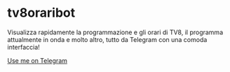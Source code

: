 # tv8oraribot
Visualizza rapidamente la programmazione e gli orari di TV8, 
il programma attualmente in onda e molto altro, tutto da Telegram con una comoda interfaccia!

[Use me on Telegram](https://t.me/tv8oraribot)
